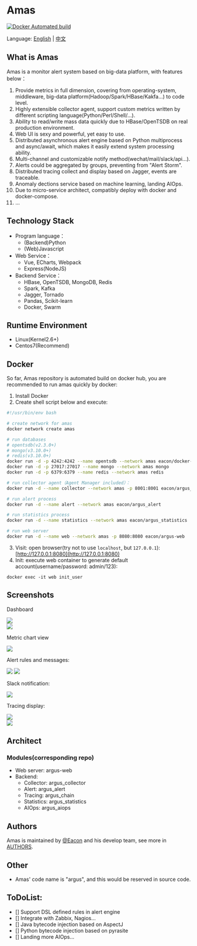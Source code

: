 # Amas

[![Docker Automated build](https://img.shields.io/docker/automated/jrottenberg/ffmpeg.svg)]()

Language: [English](README.md) | [中文](README_ch.md)


## What is Amas
Amas is a monitor alert system based on big-data platform, with features below：
1. Provide metrics in full dimension, covering from operating-system, middleware, big-data platform(Hadoop/Spark/HBase/Kakfa...) to code level.
2. Highly extensible collector agent, support custom metrics written by different scripting language(Python/Perl/Shell/...).
3. Ability to read/write mass data quickly due to HBase/OpenTSDB on real production environment.
4. Web UI is sexy and powerful, yet easy to use.
5. Distributed asynchronous alert engine based on Python multiprocess and async/await, which makes it easily extend system processing ability.
6. Multi-channel and customizable notify method(wechat/mail/slack/api...).
7. Alerts could be aggregated by groups, preventing from "Alert Storm".
8. Distributed tracing collect and display based on Jagger, events are traceable.
9. Anomaly dections service based on machine learning, landing AIOps.
10. Due to micro-service architect, compatibly deploy with docker and docker-compose.
11. ...



## Technology Stack
* Program language：
    - (Backend)Python
    - (Web)Javascript
* Web Service：
    - Vue, ECharts, Webpack
    - Express(NodeJS)
* Backend Service：
    - HBase, OpenTSDB, MongoDB, Redis
    - Spark, Kafka
    - Jagger, Tornado
    - Pandas, Scikit-learn
    - Docker, Swarm


## Runtime Environment
* Linux(Kernel2.6+)
* Centos7(Recommend)


## Docker
So far, Amas repository is automated build on docker hub, you are recommended to run amas quickly by docker:
1. Install Docker
2. Create shell script below and execute:
```bash
#!/usr/bin/env bash

# create network for amas
docker network create amas

# run databases
# opentsdb(v2.3.0+)
# mongo(v3.10.0+)
# redis(v3.10.0+)
docker run -d -p 4242:4242 --name opentsdb --network amas eacon/docker-opentsdb
docker run -d -p 27017:27017 --name mongo --network amas mongo
docker run -d -p 6379:6379 --name redis --network amas redis

# run collector agent（Agent Manager included）：
docker run -d --name collector --network amas -p 8001:8001 eacon/argus_collector

# run alert process
docker run -d --name alert --network amas eacon/argus_alert

# run statistics process
docker run -d --name statistics --network amas eacon/argus_statistics

# run web server
docker run -d --name web --network amas -p 8080:8080 eacon/argus-web
```
3. Visit: open browser(try not to use ```localhost```, but ```127.0.0.1```):[http://127.0.0.1:8080](http://127.0.0.1:8080)
4. Init: execute web container to generate default account(username/password: admin/123):
```
docker exec -it web init_user
```


## Screenshots
Dashboard

![](./docs/img/Dashboard1.png)  
![](./docs/img/Dashboard2.png)  

Metric chart view

![](./docs/img/chartview.png)

Alert rules and messages:

![](./docs/img/alert1.png)
![](./docs/img/alert2.png)

Slack notification:

![](./docs/img/alert_notify_slack.jpeg)

Tracing display:

![](./docs/img/callchain1.png)  
![](./docs/img/callchain2.png)


## Architect
### Modules(corresponding repo)
- Web server: argus-web
- Backend:
    * Collector: argus_collector
    * Alert: argus_alert
    * Tracing: argus_chain
    * Statistics: argus_statistics
    * AIOps: argus_aiops


## Authors
Amas is maintained by [@Eacon](https://github.com/EaconTang) and his develop team, see more in [AUTHORS](AUTHORS).


## Other
* Amas' code name is "argus", and this would be reserved in source code.


## ToDoList:
- [] Support DSL defined rules in alert engine
- [] Integrate with Zabbix, Nagios...
- [] Java bytecode injection based on AspectJ
- [] Python bytecode injection based on pyrasite
- [] Landing more AIOps...

